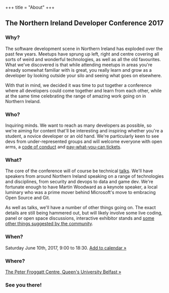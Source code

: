 +++
title = "About"
+++

<section class="row">
    <div class="main-container">
        <a id="top"></a>
        <main class="container generic">
            <div class="col-md-12 main">
                <h1>The Northern Ireland Developer Conference 2017</h1>
                <h3>Why?</h3>
                <p>
                    The software development scene in Northern Ireland has exploded over the past few years.
                    Meetups have sprung up left, right and centre covering all sorts of weird and wonderful technologies, as well as all the old favourites.     
                    What we've discovered is that while attending meetups in areas you're already somewhat familiar with is great, you really learn and grow as a developer by looking outside your silo and seeing what goes on elsewhere.
                </p>
                <p>
                    With that in mind, we decided it was time to put together a conference where all developers could come together and learn from each other, while at the same time celebrating the range of amazing work going on in Northern Ireland.
                </p>
                <h3>Who?</h3>
                <p>
                    Inquiring minds. We want to reach as many developers as possible, so we're aiming for content that'll be interesting and inspiring whether you're a student, a novice developer or an old hand. We're particularly keen to see devs from under-represented groups and will welcome everyone with open arms, a <a class="subtle" href="/code-of-conduct/">code of conduct</a> and <a class="subtle" href="/tickets/">pay-what-you-can tickets</a>.
                </p>
                <h3>What?</h3>
                <p>
                    The core of the conference will of course be technical <a class="subtle" href="/agenda/">talks</a>. We'll have speakers from around Northern Ireland speaking on a range of technologies and disciplines, from security and devops to data and game dev. We're fortunate enough to have Martin Woodward as a keynote speaker, a local luminary who was a prime mover behind Microsoft's move to embracing Open Source and Git.
                </p>
                <p>
                    As well as talks, we'll have a number of other things going on. The exact details are still being hammered out, but will likely involve some live coding, panel or open space discussions, interactive exhibitor stands and <a class="subtle" href="mailto:info@nidevconf.com">some other things suggested by the community</a>.
                </p>
                <h3>When?</h3>
                <p>
                    Saturday June 10th, 2017, 9:00 to 18:30. <a class="subtle" href="/2017/Northern_Ireland_Developer_Conference.ics">Add to calendar &raquo;</a>
                </p>
                <h3>Where?</h3>
                <p>
                    <a class="subtle" href="/venue/">The Peter Froggatt Centre, Queen's University Belfast &raquo;</a>
                </p>
                <h3>See you there!</h3>
            </div>
        </main>
    </div>
</section>